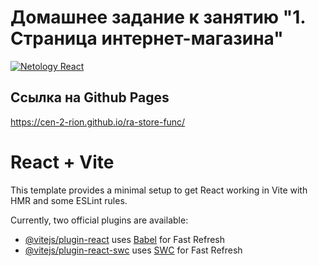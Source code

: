 # Домашнее задание к занятию "1. Страница интернет-магазина"
[![Netology React](https://github.com/Cen-2-rion/ra-store-func/actions/workflows/web.yml/badge.svg)](https://github.com/Cen-2-rion/ra-store-func/actions/workflows/web.yml)
## Ссылка на Github Pages
https://cen-2-rion.github.io/ra-store-func/
# React + Vite

This template provides a minimal setup to get React working in Vite with HMR and some ESLint rules.

Currently, two official plugins are available:

- [@vitejs/plugin-react](https://github.com/vitejs/vite-plugin-react/blob/main/packages/plugin-react/README.md) uses [Babel](https://babeljs.io/) for Fast Refresh
- [@vitejs/plugin-react-swc](https://github.com/vitejs/vite-plugin-react-swc) uses [SWC](https://swc.rs/) for Fast Refresh
